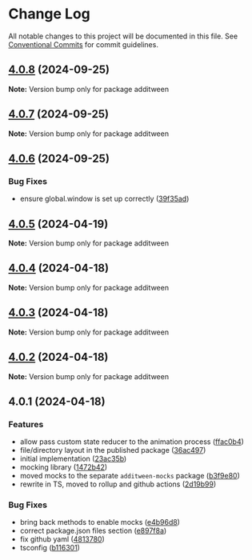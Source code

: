 # Change Log

All notable changes to this project will be documented in this file.
See [Conventional Commits](https://conventionalcommits.org) for commit guidelines.

## [4.0.8](https://github.com/nativescript-community/additween/compare/v4.0.7...v4.0.8) (2024-09-25)

**Note:** Version bump only for package additween

## [4.0.7](https://github.com/nativescript-community/additween/compare/v4.0.6...v4.0.7) (2024-09-25)

**Note:** Version bump only for package additween

## [4.0.6](https://github.com/nativescript-community/additween/compare/v4.0.5...v4.0.6) (2024-09-25)

### Bug Fixes

* ensure global.window is set up correctly ([39f35ad](https://github.com/nativescript-community/additween/commit/39f35ad811ba9dbd2bc5450b4fe3cf9e49ac3827))

## [4.0.5](https://github.com/nativescript-community/additween/compare/v4.0.4...v4.0.5) (2024-04-19)

**Note:** Version bump only for package additween

## [4.0.4](https://github.com/nativescript-community/additween/compare/v4.0.3...v4.0.4) (2024-04-18)

**Note:** Version bump only for package additween

## [4.0.3](https://github.com/nativescript-community/additween/compare/v4.0.2...v4.0.3) (2024-04-18)

**Note:** Version bump only for package additween

## [4.0.2](https://github.com/nativescript-community/additween/compare/v4.0.1...v4.0.2) (2024-04-18)

**Note:** Version bump only for package additween

## 4.0.1 (2024-04-18)

### Features

* allow pass custom state reducer to the animation process ([ffac0b4](https://github.com/nativescript-community/additween/commit/ffac0b48decafcddb9665f681ced50e3901f9daf))
* file/directory layout in the published package ([36ac497](https://github.com/nativescript-community/additween/commit/36ac497d0ecc39afdc84a238655c93945ceb1577))
* initial implementation ([23ac35b](https://github.com/nativescript-community/additween/commit/23ac35b239bc53a8a17c12e12d77e024d7ea7373))
* mocking library ([1472b42](https://github.com/nativescript-community/additween/commit/1472b4212c788c768afb15bd6fe58942d0bcd22a))
* moved mocks to the separate `additween-mocks` package ([b3f9e80](https://github.com/nativescript-community/additween/commit/b3f9e8047c49ad4d1f88453ef24a490773b1adb2))
* rewrite in TS, moved to rollup and github actions ([2d19b99](https://github.com/nativescript-community/additween/commit/2d19b99c93c9e507e245d43d57cc89bb87113d8d))

### Bug Fixes

* bring back methods to enable mocks ([e4b96d8](https://github.com/nativescript-community/additween/commit/e4b96d8cead0adec5acf70045b9efe375ba5fb0b))
* correct package.json files section ([e897f8a](https://github.com/nativescript-community/additween/commit/e897f8a21a66b8edb94340ec49ea668c8297bfc0))
* fix github yaml ([4813780](https://github.com/nativescript-community/additween/commit/4813780507938fc0a99029ae5eb505380af6e776))
* tsconfig ([b116301](https://github.com/nativescript-community/additween/commit/b1163014a49e72b1b75514030b003e69ab6c0872))
